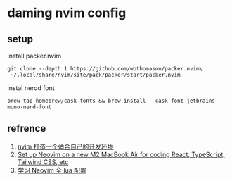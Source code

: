 # daming nvim config

## setup 

install packer.nvim

```shell
git clone --depth 1 https://github.com/wbthomason/packer.nvim\
 ~/.local/share/nvim/site/pack/packer/start/packer.nvim
```

instal nerod font

```shell
brew tap homebrew/cask-fonts && brew install --cask font-jetbrains-mono-nerd-font
```

## refrence

1. [nvim 打造一个适合自己的开发环境](https://learnku.com/articles/68258?order_by=vote_count&)
2. [Set up Neovim on a new M2 MacBook Air for coding React, TypeScript, Tailwind CSS, etc](https://www.youtube.com/watch?v=ajmK0ZNcM4Q)
3. [学习 Neovim 全 lua 配置](https://zhuanlan.zhihu.com/p/571617696)
